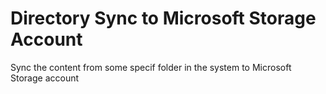# Directory Sync to Microsoft Storage Account
Sync the content from some specif folder in the system to Microsoft Storage account
